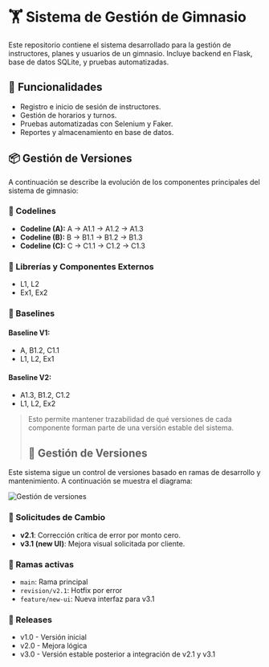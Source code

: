 # 🏋️ Sistema de Gestión de Gimnasio

Este repositorio contiene el sistema desarrollado para la gestión de instructores, planes y usuarios de un gimnasio. Incluye backend en Flask, base de datos SQLite, y pruebas automatizadas.

## 🚀 Funcionalidades

- Registro e inicio de sesión de instructores.
- Gestión de horarios y turnos.
- Pruebas automatizadas con Selenium y Faker.
- Reportes y almacenamiento en base de datos.


## 📦 Gestión de Versiones

A continuación se describe la evolución de los componentes principales del sistema de gimnasio:

### 🔁 Codelines

- **Codeline (A):** A → A1.1 → A1.2 → A1.3
- **Codeline (B):** B → B1.1 → B1.2 → B1.3
- **Codeline (C):** C → C1.1 → C1.2 → C1.3

### 🧩 Librerías y Componentes Externos

- L1, L2
- Ex1, Ex2

### 🧱 Baselines

#### Baseline V1:
- A, B1.2, C1.1
- L1, L2, Ex1

#### Baseline V2:
- A1.3, B1.2, C1.2
- L1, L2, Ex2

> Esto permite mantener trazabilidad de qué versiones de cada componente forman parte de una versión estable del sistema.
>
> ## 🧩 Gestión de Versiones

Este sistema sigue un control de versiones basado en ramas de desarrollo y mantenimiento. A continuación se muestra el diagrama:

![Gestión de versiones](static/images/gestion_versiones.png)

### 🔄 Solicitudes de Cambio

- **v2.1**: Corrección crítica de error por monto cero.  
- **v3.1 (new UI)**: Mejora visual solicitada por cliente.

### 📌 Ramas activas

- `main`: Rama principal
- `revision/v2.1`: Hotfix por error
- `feature/new-ui`: Nueva interfaz para v3.1

### 📅 Releases

- v1.0 - Versión inicial
- v2.0 - Mejora lógica
- v3.0 - Versión estable posterior a integración de v2.1 y v3.1


